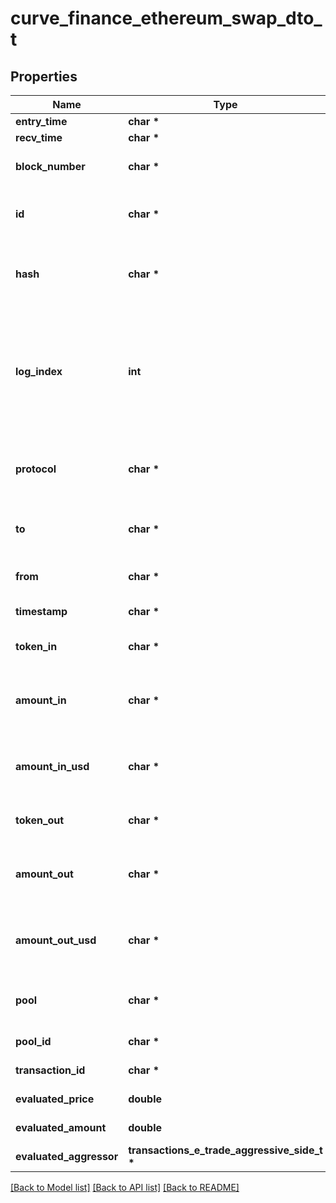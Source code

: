 # curve_finance_ethereum_swap_dto_t

## Properties
Name | Type | Description | Notes
------------ | ------------- | ------------- | -------------
**entry_time** | **char \*** |  | [optional] 
**recv_time** | **char \*** |  | [optional] 
**block_number** | **char \*** | Block number of this event | [optional] 
**id** | **char \*** | Swap-(transaction hash)-(log index) | [optional] 
**hash** | **char \*** | Transaction hash of the transaction that emitted this event | [optional] 
**log_index** | **int** | Event log index. For transactions that don&#39;t emit event, create arbitrary index starting from 0 | [optional] 
**protocol** | **char \*** | The protocol this transaction belongs to | [optional] 
**to** | **char \*** | Address that received the tokens | [optional] 
**from** | **char \*** | Address that sent the tokens | [optional] 
**timestamp** | **char \*** | Timestamp of this event | [optional] 
**token_in** | **char \*** | Token deposited into pool | [optional] 
**amount_in** | **char \*** | Amount of token deposited into pool in native units | [optional] 
**amount_in_usd** | **char \*** | Amount of token deposited into pool in USD | [optional] 
**token_out** | **char \*** | Token withdrawn from pool | [optional] 
**amount_out** | **char \*** | Amount of token withdrawn from pool in native units | [optional] 
**amount_out_usd** | **char \*** | Amount of token withdrawn from pool in USD | [optional] 
**pool** | **char \*** | The pool involving this transaction | [optional] 
**pool_id** | **char \*** |  | [optional] [readonly] 
**transaction_id** | **char \*** |  | [optional] [readonly] 
**evaluated_price** | **double** |  | [optional] [readonly] 
**evaluated_amount** | **double** |  | [optional] [readonly] 
**evaluated_aggressor** | **transactions_e_trade_aggressive_side_t \*** |  | [optional] 

[[Back to Model list]](../README.md#documentation-for-models) [[Back to API list]](../README.md#documentation-for-api-endpoints) [[Back to README]](../README.md)


